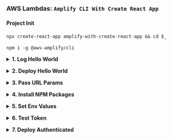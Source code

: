 ### AWS Lambdas: <code>Amplify CLI With Create React App</code>  ###

<p></p>

#### Project Init ####

<p></p>

<pre><code>npx create-react-app amplify-with-create-react-app && cd $_</code></pre>

<p></p>

<pre><code>npm i -g @aws-amplify/cli</code></pre>


<p></p>


<details closed>
  <summary><strong>1. Log Hello World</strong>
  </summary>

  <p></p>

  <pre><code>amplify init</code></pre>

  <p></p>

  <img style="border-radius:10px;max-width:520px" src="../assets/amplify-init.gif"/>

  <p></p>

  <pre><code>amplify add function</code></pre>

  <p></p>

  <img style="border-radius:10px;max-width:520px" src="../assets/amplify-add-function.gif"/>

  <p></p>

  <table>
    <thead>
      <tr><th>
        ⚠️ Template format error: Resource name is non alphanumeric.
      </th></tr>
    </thead>
    <tbody>
      <tr><td>
        All names must be lowercase or camelCase. 
      </td></tr>
    </tbody>
  </table>

  <p></p>

  <pre><code>amplify mock function amplifyHelloWorld</code></pre>

  <p></p>

  <img style="border-radius:10px;max-width:520px" src="../assets/amplify-mock-function.gif"/>

  <p></p>

  <table>
    <thead>
      <tr><th>
        📖 Official Amplify Docs: <a href="https://docs.amplify.aws/cli/start/workflows">Initialize new project</a>
      </th></tr>
    </thead>
  </table>

  <p></p>

</details>


<p></p>


<details closed>
  <summary><strong>2. Deploy Hello World</strong>
  </summary>

  <p></p>

  <pre><code>amplify add api</code></pre>

  <p></p>

  <img style="border-radius:10px;max-width:520px" src="../assets/amplify-add-api.gif"/>

  <p></p>

  <pre><code>amplify push</code></pre>

  <p></p>

  <img style="border-radius:10px;max-width:520px" src="../assets/amplify-push.gif"/>

  <p></p>

  <img style="border-radius:10px;max-width:520px" src="../assets/amplify-hello.png"/>

  <p></p>

  <table>
    <thead>
      <tr><th>
        ⚠️ { "message:" : "Missing Authentication Token"}
      </th></tr>
    </thead>
    <tbody>
      <tr><td>
        Don't forget to add your route segment to url!
      </td></tr>
    </tbody>
  </table>

  <p></p>

  <table>
    <thead>
      <tr><th>
        📖 Official Amplify Docs: <a href="https://docs.amplify.aws/cli/restapi#create-a-rest-api">Create a REST API</a>
      </th></tr>
    </thead>
  </table>

  <p></p>

</details>


<p></p>


<details closed>
  <summary><strong>3. Pass URL Params</strong>
  </summary>
  
  <p></p>

  <pre><code>exports.handler = async (event) => {
      const response = {
          statusCode: 200,
          body: JSON.stringify(`Hello from Lambda! Params or event: ${JSON.stringify(event.queryStringParameters || event)}`),
      }
      return response 
  }</code></pre>

  <p></p>

  <pre><code>amplify mock function amplifyHelloWorld --event src/event.json</code></pre>

  <p></p>

  <img style="border-radius:10px;max-width:520px" src="../assets/amplify-mock-event.gif"/>

  <p></p>

  <table>
    <thead>
      <tr><th>
        ⚠️ Params are undefined
      </th></tr>
    </thead>
    <tbody>
      <tr><td>
        Use the event object from your local event.json to mock event.queryStringParameters. Alternately, set manually <a href="https://docs.amplify.aws/cli/restapi/testing#test-the-api-with-amplify-mock">like so</a>.
      </td></tr>
    </tbody>
  </table>

  <p></p>

  <pre><code>amplify push</code></pre>

  <p></p>

  <img style="border-radius:10px;max-width:520px" src="../assets/params.gif"/>

  <p></p>

  <img style="border-radius:10px;max-width:520px" src="../assets/amplify-test-params.png"/>

  <p></p>

  <img style="border-radius:10px;max-width:520px" src="../assets/amplify-test-event.png"/>

  <p></p>

  <table>
    <thead>
      <tr><th>
        📖 Official Amplify Docs: <a href="https://docs.amplify.aws/lib/restapi/fetch/q/platform/js#accessing-query-parameters--body-in-lambda-proxy-function">Accessing query parameters & body in Lambda proxy function</a>
      </th></tr>
    </thead>
  </table>

  <p></p>

</details>


<p></p>


<details closed>

  <summary><strong>4. Install NPM Packages</strong>
  </summary>

  <p></p>

  <pre><code>cd amplify/backend/function/amplifyHelloWorld/src</code></pre>

  <p></p>

  <pre><code>npm i @astrajs/collections</code></pre>

  <img style="border-radius:10px;max-width:520px" src="../assets/amplify-npm.gif"/>

  <p></p>

</details>


<p></p>


<details closed>
  <summary><strong>5. Set Env Values</strong>
  </summary>

  <p></p>

  <img style="border-radius:10px;max-width:520px" src="../assets/amplify-env-dash.png"/>

  <p></p>

  <pre><code>exports.handler = async (event) => {
      const response = {
          statusCode: 200,
          body: JSON.stringify(`Hello from Lambda! process.env.ASTRA_DB_REGION: ${process.env.ASTRA_DB_REGION}. Params or event: ${JSON.stringify(event.queryStringParameters || event)}`),
      }
      return response 
  }</code></pre>

  <p></p>

  <table>
    <thead>
      <tr><th>
        📖 Official Amplify Docs: <a href="https://docs.amplify.aws/cli/usage/mock#function-mock-environment-variables">Function mock environment variables</a>
      </th></tr>
    </thead>
    <tbody>
      <tr><td>
      You can also override any mock environment variables in a .env file within the function directory (ie. &lt;project root&gt;/amplify/backend/function/&lt;function name&gt;/.env).</td>
      </tr>
    </tbody>
  </table>

  <p></p>

  <pre><samp>ASTRA_DB_ID=18d8558b-e01c-4b5e-bb1b-f6ef05a81218
ASTRA_DB_REGION=us-east-1
ASTRA_DB_APPLICATION_TOKEN=AstraCS:NsivximNmFmseTaPjXaaxkWo:c13bcf62ab3a158b73ab1e1ad5ce69d8bde6d437e6f361abd5beea3974cfd9b6</samp></pre>

  <p></p>

  <img style="border-radius:10px;max-width:520px" src="../assets/amplify-env-mock.gif"/>

  <p></p>

  <pre><code>amplify push</code></pre>

  <img style="border-radius:10px;max-width:520px" src="../assets/amplify-env-test.png"/>

  <p></p>

  <table>
    <thead>
      <tr><th>
        📖 Official Amplify Docs: <a href="https://docs.aws.amazon.com/lambda/latest/dg/configuration-envvars.html#configuration-envvars-config">Configuring environment variables</a>
      </th></tr>
    </thead>
  </table>
  
  <p></p>

</details>


<p></p>


<details closed>
  <summary><strong>6. Test Token</strong>
  </summary>

  <p></p>

  <pre><code style="javascript">const { createClient } = require("@astrajs/collections");

  exports.handler = async (event) => {

      // create an Astra client
      const astraClient = await createClient({
          astraDatabaseId: process.env.ASTRA_DB_ID,
          astraDatabaseRegion: process.env.ASTRA_DB_REGION,
          applicationToken: process.env.ASTRA_DB_APPLICATION_TOKEN,
      });

      const response = {
          statusCode: 200,
          body: JSON.stringify(`Hello from Lambda! process.env.ASTRA_DB_REGION: ${process.env.ASTRA_DB_REGION}. Params or event: ${JSON.stringify(event.queryStringParameters || event)}, astraClient: ${JSON.stringify(astraClient)}`),
      }
      return response 
  }</code></pre>

  <p></p>

  <pre><code>amplify mock function amplifyHelloWorld --event src/event.json</code></pre>

  <p></p>

  <img style="border-radius:10px;max-width:520px" src="../assets/amplify-mock-astra.gif"/>

  <p></p>
  
</details>


<p></p>


<details closed>
  <summary><strong>7. Deploy Authenticated</strong>
  </summary>

  <p></p>

  <pre><code>amplify push</code></pre>

  <p></p>

  <img style="border-radius:10px;max-width:520px" src="../assets/amplify-deploy-astra.png"/>

  <p></p>

</details>